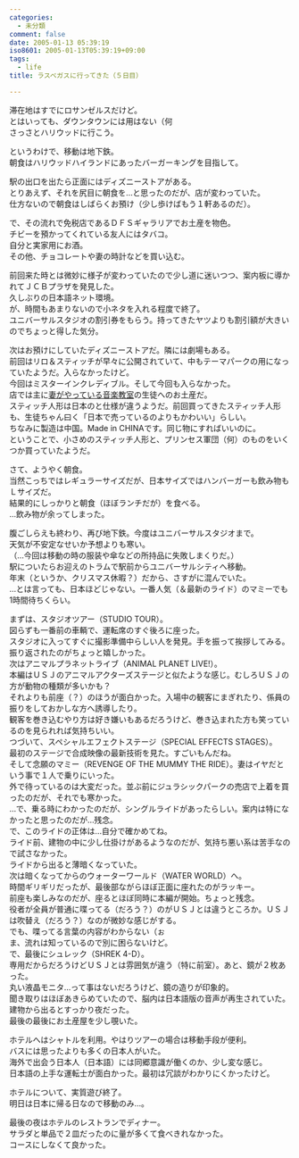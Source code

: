 ```yaml
---
categories:
  - 未分類
comment: false
date: 2005-01-13 05:39:19
iso8601: 2005-01-13T05:39:19+09:00
tags:
  - life
title: ラスベガスに行ってきた（５日目）

---
```


<div class="entry-body">
  <p>滞在地はすでにロサンゼルスだけど。<br />
    とはいっても、ダウンタウンには用はない（何<br />
    さっさとハリウッドに行こう。</p>

  <p>というわけで、移動は地下鉄。<br />
    朝食はハリウッドハイランドにあったバーガーキングを目指して。</p>

  <p>駅の出口を出たら正面にはディズニーストアがある。<br />
    とりあえず、それを尻目に朝食を…と思ったのだが、店が変わっていた。<br />
    仕方ないので朝食はしばらくお預け（少し歩けばもう１軒あるのだ）。</p>

  <p>で、その流れで免税店であるＤＦＳギャラリアでお土産を物色。<br />
    チビーを預かってくれている友人にはタバコ。<br />
    自分と実家用にお酒。<br />
    その他、チョコレートや妻の時計などを買い込む。</p>

  <p>前回来た時とは微妙に様子が変わっていたので少し道に迷いつつ、案内板に導かれてＪＣＢプラザを発見した。<br />
    久しぶりの日本語ネット環境。<br />
    が、時間もあまりないので小ネタを入れる程度で終了。<br />
    ユニバーサルスタジオの割引券をもらう。持ってきたヤツよりも割引額が大きいのでちょっと得した気分。</p>

  <p>次はお預けにしていたディズニーストアだ。隣には劇場もある。<br />
    前回はリロ＆スティッチが早々に公開されていて、中もテーマパークの用になっていたようだ。入らなかったけど。<br />
    今回はミスターインクレディブル。そして今回も入らなかった。<br />
    店では主に<a href="http://nishimiyahara.com">妻がやっている音楽教室</a>の生徒へのお土産だ。<br />
    スティッチ人形は日本のと仕様が違うようだ。前回買ってきたスティッチ人形も、生徒ちゃん曰く「日本で売っているのよりもかわいい」らしい。<br />
    ちなみに製造は中国。Made in CHINAです。同じ物にすればいいのに。<br />
    ということで、小さめのスティッチ人形と、プリンセス軍団（何）のものをいくつか買っていたようだ。</p>

  <p>さて、ようやく朝食。<br />
    当然こっちではレギュラーサイズだが、日本サイズではハンバーガーも飲み物もＬサイズだ。<br />
    結果的にしっかりと朝食（ほぼランチだが）を食べる。<br />
    …飲み物が余ってしまった。</p>

  <p>腹ごしらえも終わり、再び地下鉄。今度はユニバーサルスタジオまで。<br />
    天気が不安定なせいか予想よりも寒い。<br />
    （…今回は移動の時の服装や傘などの所持品に失敗しまくりだ。）<br />
    駅についたらお迎えのトラムで駅前からユニバーサルシティへ移動。<br />
    年末（というか、クリスマス休暇？）だから、さすがに混んでいた。<br />
    …とは言っても、日本ほどじゃない。一番人気（＆最新のライド）のマミーでも1時間待ちくらい。</p>

  <p>まずは、スタジオツアー（STUDIO TOUR）。<br />
    図らずも一番前の車輌で、運転席のすぐ後ろに座った。<br />
    スタジオに入ってすぐに撮影準備中らしい人を発見。手を振って挨拶してみる。振り返されたのがちょっと嬉しかった。<br />
    次はアニマルプラネットライブ（ANIMAL PLANET LIVE!）。<br />
    本編はＵＳＪのアニマルアクターズステージと似たような感じ。むしろＵＳＪの方が動物の種類が多いかも？<br />
    それよりも前座（？）のほうが面白かった。入場中の観客にまぎれたり、係員の振りをしておかしな方へ誘導したり。<br />
    観客を巻き込むやり方は好き嫌いもあるだろうけど、巻き込まれた方も笑っているのを見られれば気持ちいい。<br />
    つづいて、スペシャルエフェクトステージ（SPECIAL EFFECTS STAGES）。<br />
    最初のステージで合成映像の最新技術を見た。すごいもんだね。<br />
    そして念願のマミー（REVENGE OF THE MUMMY THE RIDE）。妻はイヤだという事で１人で乗りにいった。<br />
    外で待っているのは大変だった。並ぶ前にジュラシックパークの売店で上着を買ったのだが、それでも寒かった。<br />
    …で、乗る時にわかったのだが、シングルライドがあったらしい。案内は特になかったと思ったのだが…残念。<br />
    で、このライドの正体は…自分で確かめてね。<br />
    ライド前、建物の中に少し仕掛けがあるようなのだが、気持ち悪い系は苦手なので試さなかった。<br />
    ライドから出ると薄暗くなっていた。<br />
    次は暗くなってからのウォーターワールド（WATER WORLD）へ。<br />
    時間ギリギリだったが、最後部ながらほぼ正面に座れたのがラッキー。<br />
    前座も楽しみなのだが、座るとほぼ同時に本編が開始。ちょっと残念。<br />
    役者が全員が普通に喋ってる（だろう？）のがＵＳＪとは違うところか。ＵＳＪは吹替え（だろう？）なのが微妙な感じがする。<br />
    でも、喋ってる言葉の内容がわからない（ぉ<br />
    ま、流れは知っているので別に困らないけど。<br />
    で、最後にシュレック（SHREK 4-D）。<br />
    専用だからだろうけどＵＳＪとは雰囲気が違う（特に前室）。あと、鏡が２枚あった。<br />
    丸い液晶モニタ…って事はないだろうけど、鏡の造りが印象的。<br />
    聞き取りはほぼあきらめていたので、脳内は日本語版の音声が再生されていた。<br />
    建物から出るとすっかり夜だった。<br />
    最後の最後にお土産屋を少し覗いた。</p>

  <p>ホテルへはシャトルを利用。やはりツアーの場合は移動手段が便利。<br />
    バスには思ったよりも多くの日本人がいた。<br />
    海外で出会う日本人（日本語）には同郷意識が働くのか、少し変な感じ。<br />
    日本語の上手な運転士が面白かった。最初は冗談がわかりにくかったけど。</p>

  <p>ホテルについて、実質遊び終了。<br />
    明日は日本に帰る日なので移動のみ…。</p>

  <p>最後の夜はホテルのレストランでディナー。<br />
    サラダと単品で２皿だったのに量が多くて食べきれなかった。<br />
    コースにしなくて良かった。</p>
</div>
